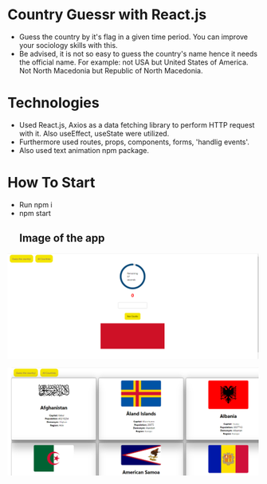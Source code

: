 # Country Guessr with React.js

- Guess the country by it's flag in a given time period. You can improve your sociology skills with this. 
- Be advised, it is not so easy to guess the country's name hence it needs the official name. For example:
    not USA but United States of America. Not North Macedonia but Republic of North Macedonia.

# Technologies

- Used React.js, Axios as a data fetching library to perform HTTP request with it. Also useEffect, useState were utilized.
- Furthermore used routes, props, components, forms, 'handlig events'.
- Also used text animation npm package.

# How To Start 

- Run npm i
- npm start
  ## Image of the app ##

![This is an image](https://github.com/Matyas92/pic/blob/main/c1.png)

![This is an image](https://github.com/Matyas92/pic/blob/main/c2.png)

